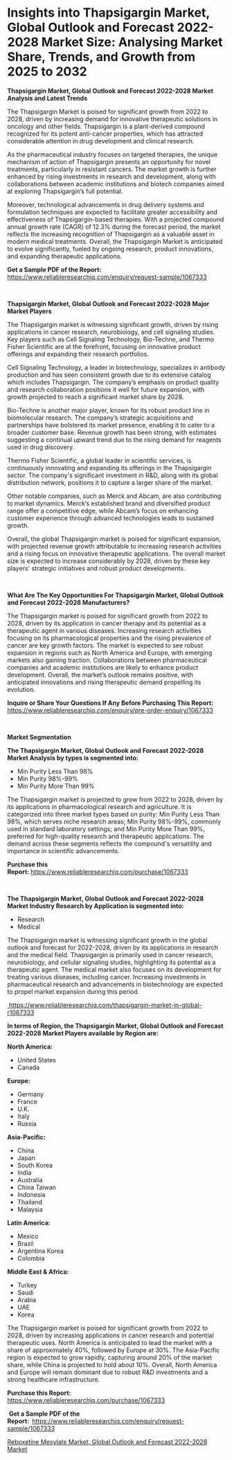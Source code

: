 <p><h1>Insights into Thapsigargin Market, Global Outlook and Forecast 2022-2028 Market Size: Analysing Market Share, Trends, and Growth from 2025 to 2032</h1></p><p><strong>Thapsigargin Market, Global Outlook and Forecast 2022-2028 Market Analysis and Latest Trends</strong></p>
<p><p>The Thapsigargin Market is poised for significant growth from 2022 to 2028, driven by increasing demand for innovative therapeutic solutions in oncology and other fields. Thapsigargin is a plant-derived compound recognized for its potent anti-cancer properties, which has attracted considerable attention in drug development and clinical research. </p><p>As the pharmaceutical industry focuses on targeted therapies, the unique mechanism of action of Thapsigargin presents an opportunity for novel treatments, particularly in resistant cancers. The market growth is further enhanced by rising investments in research and development, along with collaborations between academic institutions and biotech companies aimed at exploring Thapsigargin’s full potential.</p><p>Moreover, technological advancements in drug delivery systems and formulation techniques are expected to facilitate greater accessibility and effectiveness of Thapsigargin-based therapies. With a projected compound annual growth rate (CAGR) of 12.3% during the forecast period, the market reflects the increasing recognition of Thapsigargin as a valuable asset in modern medical treatments. Overall, the Thapsigargin Market is anticipated to evolve significantly, fueled by ongoing research, product innovations, and expanding therapeutic applications.</p></p>
<p><strong>Get a Sample PDF of the Report:&nbsp;</strong> <a href="https://www.reliableresearchiq.com/enquiry/request-sample/1067333?utm_campaign=3006&utm_medium=2&utm_source=Github&utm_content=ia&utm_term=21032025&utm_id=thapsigargin-market-global-outlook-and-forecast-2022-2028">https://www.reliableresearchiq.com/enquiry/request-sample/1067333</a></p>
<p>&nbsp;</p>
<p><strong>Thapsigargin Market, Global Outlook and Forecast 2022-2028 Major Market Players</strong></p>
<p><p>The Thapsigargin market is witnessing significant growth, driven by rising applications in cancer research, neurobiology, and cell signaling studies. Key players such as Cell Signaling Technology, Bio-Techne, and Thermo Fisher Scientific are at the forefront, focusing on innovative product offerings and expanding their research portfolios.</p><p>Cell Signaling Technology, a leader in biotechnology, specializes in antibody production and has seen consistent growth due to its extensive catalog which includes Thapsigargin. The company’s emphasis on product quality and research collaboration positions it well for future expansion, with growth projected to reach a significant market share by 2028.</p><p>Bio-Techne is another major player, known for its robust product line in biomolecular research. The company’s strategic acquisitions and partnerships have bolstered its market presence, enabling it to cater to a broader customer base. Revenue growth has been strong, with estimates suggesting a continual upward trend due to the rising demand for reagents used in drug discovery.</p><p>Thermo Fisher Scientific, a global leader in scientific services, is continuously innovating and expanding its offerings in the Thapsigargin sector. The company's significant investment in R&D, along with its global distribution network, positions it to capture a larger share of the market.</p><p>Other notable companies, such as Merck and Abcam, are also contributing to market dynamics. Merck’s established brand and diversified product range offer a competitive edge, while Abcam’s focus on enhancing customer experience through advanced technologies leads to sustained growth.</p><p>Overall, the global Thapsigargin market is poised for significant expansion, with projected revenue growth attributable to increasing research activities and a rising focus on innovative therapeutic applications. The overall market size is expected to increase considerably by 2028, driven by these key players' strategic initiatives and robust product developments.</p></p>
<p>&nbsp;</p>
<p><strong>What Are The Key Opportunities For Thapsigargin Market, Global Outlook and Forecast 2022-2028 Manufacturers?</strong></p>
<p><p>The Thapsigargin market is poised for significant growth from 2022 to 2028, driven by its application in cancer therapy and its potential as a therapeutic agent in various diseases. Increasing research activities focusing on its pharmacological properties and the rising prevalence of cancer are key growth factors. The market is expected to see robust expansion in regions such as North America and Europe, with emerging markets also gaining traction. Collaborations between pharmaceutical companies and academic institutions are likely to enhance product development. Overall, the market’s outlook remains positive, with anticipated innovations and rising therapeutic demand propelling its evolution.</p></p>
<p><strong>Inquire or Share Your Questions If Any Before Purchasing This Report:</strong> <a href="https://www.reliableresearchiq.com/enquiry/pre-order-enquiry/1067333?utm_campaign=3006&utm_medium=2&utm_source=Github&utm_content=ia&utm_term=21032025&utm_id=thapsigargin-market-global-outlook-and-forecast-2022-2028">https://www.reliableresearchiq.com/enquiry/pre-order-enquiry/1067333</a></p>
<p>&nbsp;</p>
<p><strong>Market Segmentation</strong></p>
<p><strong>The Thapsigargin Market, Global Outlook and Forecast 2022-2028 Market Analysis by types is segmented into:</strong></p>
<p><ul><li>Min Purity Less Than 98%</li><li>Min Purity 98%-99%</li><li>Min Purity More Than 99%</li></ul></p>
<p><p>The Thapsigargin market is projected to grow from 2022 to 2028, driven by its applications in pharmacological research and agriculture. It is categorized into three market types based on purity: Min Purity Less Than 98%, which serves niche research areas; Min Purity 98%-99%, commonly used in standard laboratory settings; and Min Purity More Than 99%, preferred for high-quality research and therapeutic applications. The demand across these segments reflects the compound's versatility and importance in scientific advancements.</p></p>
<p><strong>Purchase this Report:&nbsp;</strong><a href="https://www.reliableresearchiq.com/purchase/1067333?utm_campaign=3006&utm_medium=2&utm_source=Github&utm_content=ia&utm_term=21032025&utm_id=thapsigargin-market-global-outlook-and-forecast-2022-2028">https://www.reliableresearchiq.com/purchase/1067333</a></p>
<p>&nbsp;</p>
<p><strong>The Thapsigargin Market, Global Outlook and Forecast 2022-2028 Market Industry Research by Application is segmented into:</strong></p>
<p><ul><li>Research</li><li>Medical</li></ul></p>
<p><p>The Thapsigargin market is witnessing significant growth in the global outlook and forecast for 2022-2028, driven by its applications in research and the medical field. Thapsigargin is primarily used in cancer research, neurobiology, and cellular signaling studies, highlighting its potential as a therapeutic agent. The medical market also focuses on its development for treating various diseases, including cancer. Increasing investments in pharmaceutical research and advancements in biotechnology are expected to propel market expansion during this period.</p></p>
<p><a href="https://www.reliableresearchiq.com/thapsigargin-market-in-global-r1067333?utm_campaign=3006&utm_medium=2&utm_source=Github&utm_content=ia&utm_term=21032025&utm_id=thapsigargin-market-global-outlook-and-forecast-2022-2028">&nbsp;https://www.reliableresearchiq.com/thapsigargin-market-in-global-r1067333</a></p>
<p><strong>In terms of Region, the Thapsigargin Market, Global Outlook and Forecast 2022-2028 Market Players available by Region are:</strong></p>
<p>
    <p> <strong> North America: </strong>
        <ul>
            <li>United States</li>
            <li>Canada</li>
        </ul>
        </p> 
    <p> <strong> Europe: </strong>
        <ul>
            <li>Germany</li>
            <li>France</li>
            <li>U.K.</li>
            <li>Italy</li>
            <li>Russia</li>
        </ul>
        </p> 
    <p> <strong> Asia-Pacific: </strong>
        <ul>
            <li>China</li>
            <li>Japan</li>
            <li>South Korea</li>
            <li>India</li>
            <li>Australia</li>
            <li>China Taiwan</li>
            <li>Indonesia</li>
            <li>Thailand</li>
            <li>Malaysia</li>
        </ul>
        </p> 
    <p> <strong> Latin America: </strong>
        <ul>
            <li>Mexico</li>
            <li>Brazil</li>
            <li>Argentina Korea</li>
            <li>Colombia</li>
        </ul>
        </p> 
    <p> <strong> Middle East & Africa: </strong>
        <ul>
            <li>Turkey</li>
            <li>Saudi</li>
            <li>Arabia</li>
            <li>UAE</li>
            <li>Korea</li>
        </ul>
    </p>
    </p>
<p><p>The Thapsigargin market is poised for significant growth from 2022 to 2028, driven by increasing applications in cancer research and potential therapeutic uses. North America is anticipated to lead the market with a share of approximately 40%, followed by Europe at 30%. The Asia-Pacific region is expected to grow rapidly, capturing around 20% of the market share, while China is projected to hold about 10%. Overall, North America and Europe will remain dominant due to robust R&D investments and a strong healthcare infrastructure.</p></p>
<p><strong>Purchase this Report: </strong><a href="https://www.reliableresearchiq.com/purchase/1067333?utm_campaign=3006&utm_medium=2&utm_source=Github&utm_content=ia&utm_term=21032025&utm_id=thapsigargin-market-global-outlook-and-forecast-2022-2028">https://www.reliableresearchiq.com/purchase/1067333</a></p>
<p>&nbsp;<strong>Get a Sample PDF of the Report:&nbsp;&nbsp;</strong><a href="https://www.reliableresearchiq.com/enquiry/request-sample/1067333?utm_campaign=3006&utm_medium=2&utm_source=Github&utm_content=ia&utm_term=21032025&utm_id=thapsigargin-market-global-outlook-and-forecast-2022-2028">https://www.reliableresearchiq.com/enquiry/request-sample/1067333</a></p>
<p><strong></strong></p>
<p><p><a href="https://github.com/hunanuzmez/Market-Research-Report-List-1/blob/main/reboxetine-mesylate-market-global-outlook-and-forecast-2022-2028-market.md?utm_campaign=3006&utm_medium=2&utm_source=Github&utm_content=ia&utm_term=21032025&utm_id=thapsigargin-market-global-outlook-and-forecast-2022-2028">Reboxetine Mesylate Market, Global Outlook and Forecast 2022-2028 Market</a></p></p>